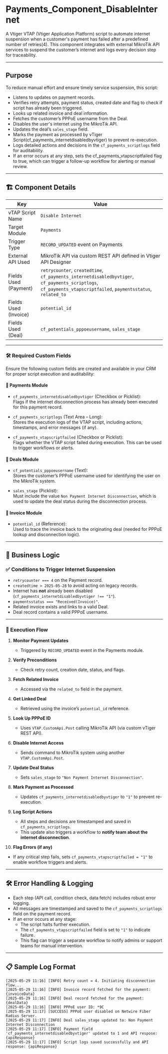 # Payments_Component_DisableInternet

A Vtiger VTAP (Vtiger Application Platform) script to automate internet suspension when a customer's payment has failed after a predefined number of retries(4). This component integrates with external MikroTik API services to suspend the customer’s internet and logs every decision step for traceability.

---

## Purpose

To reduce manual effort and ensure timely service suspension, this script:

- Listens to updates on payment records.
- Verifies retry attempts, payment status,  created date and flag to check if script has already been triggered.
- Looks up related invoice and deal information.
- Fetches the customer’s PPPoE username from the Deal.
- Disables the user's internet using the MikroTik API.
- Updates the deal’s `sales_stage` field.
- Marks the payment as processed by vTiger Script(cf_payments_internetdisabledbyvtiger) to prevent re-execution.
- Logs detailed actions and decisions in the `cf_payments_scriptlogs` field for auditability.
- If an error occurs at any step, sets the cf_payments_vtapscriptfailed flag to true, which can trigger a follow-up workflow for alerting or manual review.

---
## 🏗️ Component Details

| Key                     | Value                                                                 |
|-------------------------|-----------------------------------------------------------------------|
| vTAP Script Name        | `Disable Internet`                                                    |
| Target Module           | `Payments`                                                            |
| Trigger Type            | `RECORD_UPDATED` event on Payments                                    |
| External API Used       | MikroTik API via custom REST API defined in Vtiger API Designer       |
| Fields Used (Payment)   | `retrycounter`, `createdtime`, `cf_payments_internetdisabledbyvtiger`, `cf_payments_scriptlogs`, `cf_payments_vtapscriptfailed`, `paymentsstatus`, `related_to` |
| Fields Used (Invoice)   | `potential_id`                  |
| Fields Used (Deal)      | `cf_potentials_pppoeusername`, `sales_stage`                         |
---

### 🛠️ Required Custom Fields

Ensure the following custom fields are created and available in your CRM for proper script execution and auditability:

#### 📄 Payments Module
- `cf_payments_internetdisabledbyvtiger` (Checkbox or Picklist):  
  Flags if the internet disconnection process has already been executed for this payment record.

- `cf_payments_scriptlogs` (Text Area – Long):  
  Stores the execution logs of the VTAP script, including actions, timestamps, and error messages (if any).

- `cf_payments_vtapscriptfailed` (Checkbox or Picklist):  
  Flags whether the VTAP script failed during execution. This can be used to trigger workflows or alerts.

#### 💼 Deals Module
- `cf_potentials_pppoeusername` (Text):  
  Stores the customer’s PPPoE username used for identifying the user on the MikroTik system.

- `sales_stage` (Picklist):  
  Must include the value `Non Payment Internet Disconnection`, which is used to update the deal status during the disconnection process.

#### 🧾 Invoice Module
- `potential_id` (Reference):  
  Used to trace the invoice back to the originating deal (needed for PPPoE lookup and disconnection logic).
---
## 🧠 Business Logic

### ✅ Conditions to Trigger Internet Suspension

- `retrycounter === 4` on the Payment record.
- `createdtime > 2025-05-28` to avoid acting on legacy records.
- Internet has **not** already been disabled (`cf_payments_internetdisabledbyvtiger !== "1"`).
- `paymentsstatus === "Received(Invoice)"`.
- Related invoice exists and links to a valid Deal.
- Deal record contains a valid PPPoE username.

---

### 🔄 Execution Flow

1. **Monitor Payment Updates**
   - Triggered by `RECORD_UPDATED` event in the Payments module.

2. **Verify Preconditions**
   - Check retry count, creation date, status, and flags.

3. **Fetch Related Invoice**
   - Accessed via the `related_to` field in the payment.

4. **Get Linked Deal**
   - Retrieved using the invoice’s `potential_id` reference.

5. **Look Up PPPoE ID**
   - Uses `VTAP.CustomApi.Post` calling MikroTik API (via custom vTiger REST API).

6. **Disable Internet Access**
   - Sends command to MikroTik system using another `VTAP.CustomApi.Post`.

7. **Update Deal Status**
   - Sets `sales_stage` to `"Non Payment Internet Disconnection"`.

8. **Mark Payment as Processed**
   - Updates `cf_payments_internetdisabledbyvtiger` to `"1"` to prevent re-execution.

9. **Log Script Actions**
   - All steps and decisions are timestamped and saved in `cf_payments_scriptlogs`.
   - This update also triggers a workflow to **notify team about the internet disconnection**.

10. **Flag Errors (if any)**
   - If any critical step fails, sets `cf_payments_vtapscriptfailed = "1"` to enable workflow triggers and alerts.
---

## 🛠️ Error Handling & Logging

- Each step (API call, condition check, data fetch) includes robust error logging.
- All messages are timestamped and saved to the `cf_payments_scriptlogs` field on the payment record.
- If an error occurs at any stage:
  - The script halts further execution.
  - The `cf_payments_vtapscriptfailed` field is set to `"1"` to indicate failure.
  - This flag can trigger a separate workflow to notify admins or support teams for manual intervention.
---

## 📋 Sample Log Format

```text
[2025-05-29 11:16] [INFO] Retry count = 4. Initiating disconnection flow...
[2025-05-29 11:16] [INFO] Invoice record fetched for the payment: {invoiceData}
[2025-05-29 11:16] [INFO] Deal record fetched for the payment: {dealData}
[2025-05-29 11:16] [INFO] PPPoE user ID: *9C
[2025-05-29 11:17] [SUCCESS] PPPoE user disabled on Netwire Fiber Radius Server.
[2025-05-29 11:17] [INFO] Deal sales_stage updated to: Non Payment Internet Disconnection
[2025-05-29 11:17] [INFO] Payment field 'cf_payments_internetdisabledbyvtiger' updated to 1 and API respose: {apiResponse}
[2025-05-29 11:17] [INFO] Script logs saved successfully and API response: {apiResponse}